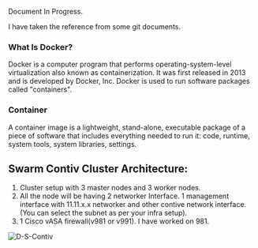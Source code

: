 Document In Progress.

I have taken the reference from some git documents.


### What Is Docker?

Docker is a computer program that performs operating-system-level virtualization also known as containerization. It was first released in 2013 and is developed by Docker, Inc. Docker is used to run software packages called "containers".

### Container

A container image is a lightweight, stand-alone, executable package of a piece of software that includes everything needed to run it: code, runtime, system tools, system libraries, settings.


## Swarm Contiv Cluster Architecture:


1. Cluster setup with 3 master nodes and 3 worker nodes.
2. All the node will be having 2 networker Interface. 1 management interface with 11.11.x.x networker and other contive network interface.(You can select the subnet as per your infra setup).
3. 1 Cisco vASA firewall(v981 or v991). I have worked on 981.


![D-S-Contiv](https://github.com/bishnuroy/Docker-Swarm-Contiv/blob/master/Image/D-S-Contiv.png)

 
